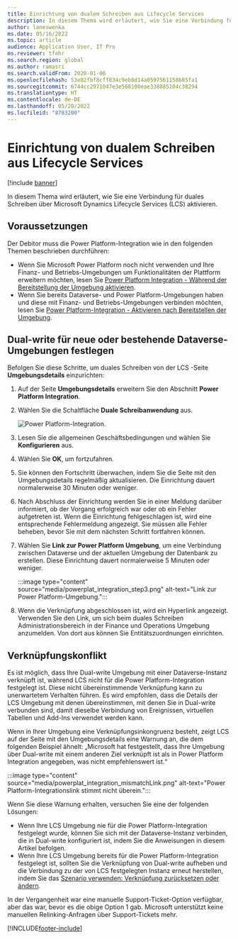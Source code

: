```yaml
---
title: Einrichtung von dualem Schreiben aus Lifecycle Services
description: In diesem Thema wird erläutert, wie Sie eine Verbindung für duales Schreiben über Microsoft Dynamics Lifecycle Services (LCS) einrichten.
author: laneswenka
ms.date: 05/16/2022
ms.topic: article
audience: Application User, IT Pro
ms.reviewer: tfehr
ms.search.region: global
ms.author: ramasri
ms.search.validFrom: 2020-01-06
ms.openlocfilehash: 53e82fbf8cff834c9eb0d14a0597561158b85fa1
ms.sourcegitcommit: 6744cc2971047e3e568100eae338885104c38294
ms.translationtype: HT
ms.contentlocale: de-DE
ms.lasthandoff: 05/20/2022
ms.locfileid: "8783200"
---
```

# <a name="dual-write-setup-from-lifecycle-services"></a>Einrichtung von dualem Schreiben aus Lifecycle Services

[!include [banner](../../includes/banner.md)]



In diesem Thema wird erläutert, wie Sie eine Verbindung für duales Schreiben über Microsoft Dynamics Lifecycle Services (LCS) aktivieren.

## <a name="prerequisites"></a>Voraussetzungen

Der Debitor muss die Power Platform-Integration wie in den folgenden Themen beschrieben durchführen:

- Wenn Sie Microsoft Power Platform noch nicht verwenden und Ihre Finanz- und Betriebs-Umgebungen um Funktionalitäten der Plattform erweitern möchten, lesen Sie [Power Platform Integration - Während der Bereitstellung der Umgebung aktivieren](../../power-platform/enable-power-platform-integration.md#enable-during-deploy).
- Wenn Sie bereits Dataverse- und Power Platform-Umgebungen haben und diese mit Finanz- und Betriebs-Umgebungen verbinden möchten, lesen Sie [Power Platform-Integration - Aktivieren nach Bereitstellen der Umgebung](../../power-platform/enable-power-platform-integration.md#enable-after-deploy).

## <a name="set-up-dual-write-for-new-or-existing-dataverse-environments"></a>Dual-write für neue oder bestehende Dataverse-Umgebungen festlegen

Befolgen Sie diese Schritte, um duales Schreiben von der LCS -Seite **Umgebungsdetails** einzurichten:

1. Auf der Seite **Umgebungsdetails** erweitern Sie den Abschnitt **Power Platform Integration**.

2. Wählen Sie die Schaltfläche **Duale Schreibanwendung** aus.

    ![Power Platform-Integration.](media/powerplat_integration_step2.png)

3. Lesen Sie die allgemeinen Geschäftsbedingungen und wählen Sie **Konfigurieren** aus.

4. Wählen Sie **OK**, um fortzufahren.

5. Sie können den Fortschritt überwachen, indem Sie die Seite mit den Umgebungsdetails regelmäßig aktualisieren. Die Einrichtung dauert normalerweise 30 Minuten oder weniger.  

6. Nach Abschluss der Einrichtung werden Sie in einer Meldung darüber informiert, ob der Vorgang erfolgreich war oder ob ein Fehler aufgetreten ist. Wenn die Einrichtung fehlgeschlagen ist, wird eine entsprechende Fehlermeldung angezeigt. Sie müssen alle Fehler beheben, bevor Sie mit dem nächsten Schritt fortfahren können.

7. Wählen Sie **Link zur Power Platform Umgebung**, um eine Verbindung zwischen Dataverse und der aktuellen Umgebung der Datenbank zu erstellen. Diese Einrichtung dauert normalerweise 5 Minuten oder weniger.

    :::image type="content" source="media/powerplat_integration_step3.png" alt-text="Link zur Power Platform-Umgebung.":::

8. Wenn die Verknüpfung abgeschlossen ist, wird ein Hyperlink angezeigt. Verwenden Sie den Link, um sich beim duales Schreiben Administrationsbereich in der Finance und Operations Umgebung anzumelden. Von dort aus können Sie Entitätszuordnungen einrichten.

## <a name="linking-mismatch"></a>Verknüpfungskonflikt

Es ist möglich, dass Ihre Dual-write Umgebung mit einer Dataverse-Instanz verknüpft ist, während LCS nicht für die Power Platform-Integration festgelegt ist. Diese nicht übereinstimmende Verknüpfung kann zu unerwartetem Verhalten führen. Es wird empfohlen, dass die Details der LCS Umgebung mit denen übereinstimmen, mit denen Sie in Dual-write verbunden sind, damit dieselbe Verbindung von Ereignissen, virtuellen Tabellen und Add-Ins verwendet werden kann.

Wenn in Ihrer Umgebung eine Verknüpfungsinkongruenz besteht, zeigt LCS auf der Seite mit den Umgebungsdetails eine Warnung an, die dem folgenden Beispiel ähnelt: „Microsoft hat festgestellt, dass Ihre Umgebung über Dual-write mit einem anderen Ziel verknüpft ist als in Power Platform Integration angegeben, was nicht empfehlenswert ist.“

:::image type="content" source="media/powerplat_integration_mismatchLink.png" alt-text="Power Platform-Integrationslink stimmt nicht überein.":::

Wenn Sie diese Warnung erhalten, versuchen Sie eine der folgenden Lösungen:

- Wenn Ihre LCS Umgebung nie für die Power Platform-Integration festgelegt wurde, können Sie sich mit der Dataverse-Instanz verbinden, die in Dual-write konfiguriert ist, indem Sie die Anweisungen in diesem Artikel befolgen.
- Wenn Ihre LCS Umgebung bereits für die Power Platform-Integration festgelegt ist, sollten Sie die Verknüpfung von Dual-write aufheben und die Verbindung zu der von LCS festgelegten Instanz erneut herstellen, indem Sie das [Szenario verwenden: Verknüpfung zurücksetzen oder ändern](relink-environments.md#scenario-reset-or-change-linking).

In der Vergangenheit war eine manuelle Support-Ticket-Option verfügbar, aber das war, bevor es die obige Option 1 gab.  Microsoft unterstützt keine manuellen Relinking-Anfragen über Support-Tickets mehr.

[!INCLUDE[footer-include](../../../../includes/footer-banner.md)]
